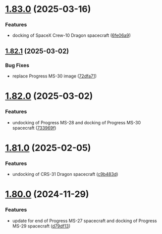 # [1.83.0](https://github.com/corquaid/international-space-station-APIs/compare/v1.82.1...v1.83.0) (2025-03-16)


### Features

* docking of SpaceX Crew-10 Dragon spacecraft ([6fe06a9](https://github.com/corquaid/international-space-station-APIs/commit/6fe06a9ef825ee208319eb0d254ad7cc87ceb773))



## [1.82.1](https://github.com/corquaid/international-space-station-APIs/compare/v1.82.0...v1.82.1) (2025-03-02)


### Bug Fixes

* replace Progress MS-30 image ([72dfa71](https://github.com/corquaid/international-space-station-APIs/commit/72dfa71921467afa969a01598e5894abb370640b))



# [1.82.0](https://github.com/corquaid/international-space-station-APIs/compare/v1.81.0...v1.82.0) (2025-03-02)


### Features

* undocking of Progress MS-28 and docking of Progress MS-30 spacecraft ([733969f](https://github.com/corquaid/international-space-station-APIs/commit/733969ff74272936b11fc433617fa3aaf4649cdf))



# [1.81.0](https://github.com/corquaid/international-space-station-APIs/compare/v1.80.0...v1.81.0) (2025-02-05)


### Features

* undocking of CRS-31 Dragon spacecraft ([c9b483d](https://github.com/corquaid/international-space-station-APIs/commit/c9b483d37aa56c08538091756bf067a8c80dbf44))



# [1.80.0](https://github.com/corquaid/international-space-station-APIs/compare/v1.79.0...v1.80.0) (2024-11-29)


### Features

* update for end of Progress MS-27 spacecraft and docking of Progress MS-29 spacecraft ([d79df13](https://github.com/corquaid/international-space-station-APIs/commit/d79df1344f94c9aff4b0de299297d4135f8d7854))



